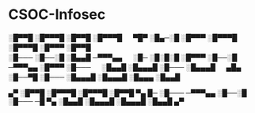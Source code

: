 # CSOC-Infosec


░█▀▀█ ░█▀▀▀█ ░█▀▀█ ░█▀▀▀█ 　 ▀█▀ ░█▄─░█ ░█▀▀▀ ░█▀▀▀█ ░█▀▀▀█ ░█▀▀▀ ░█▀▀█ 　  
░█─── ░█──░█ ░█▄▄█ ─▀▀▀▄▄ 　 ░█─ ░█░█░█ ░█▀▀▀ ░█──░█ ─▀▀▀▄▄ ░█▀▀▀ ░█─── 　 
░█▄▄█ ░█▄▄▄█ ░█─── ░█▄▄▄█ 　 ▄█▄ ░█──▀█ ░█─── ░█▄▄▄█ ░█▄▄▄█ ░█▄▄▄ ░█▄▄█ 　 

▄▀ ░█▀▀█ ░█▀▀▀█ ░█▀▀▀█ ░█▀▀█ ▀▄
█─ ░█─── ─▀▀▀▄▄ ░█──░█ ░█─── ─█ 
▀▄ ░█▄▄█ ░█▄▄▄█ ░█▄▄▄█ ░█▄▄█ ▄▀
